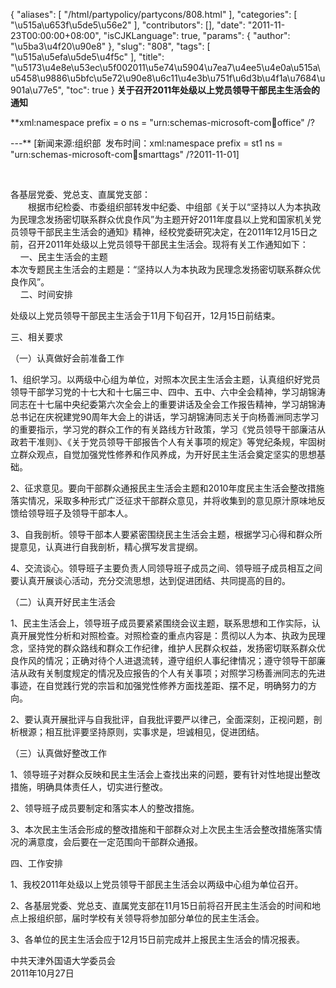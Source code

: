 {
    "aliases": [
        "/html/partypolicy/partycons/808.html"
    ],
    "categories": [
        "\u515a\u653f\u5de5\u56e2"
    ],
    "contributors": [],
    "date": "2011-11-23T00:00:00+08:00",
    "isCJKLanguage": true,
    "params": {
        "author": "\u5ba3\u4f20\u90e8"
    },
    "slug": "808",
    "tags": [
        "\u515a\u5efa\u5de5\u4f5c"
    ],
    "title": "\u5173\u4e8e\u53ec\u5f002011\u5e74\u5904\u7ea7\u4ee5\u4e0a\u515a\u5458\u9886\u5bfc\u5e72\u90e8\u6c11\u4e3b\u751f\u6d3b\u4f1a\u7684\u901a\u77e5",
    "toc": true
}
**关于召开2011年处级以上党员领导干部民主生活会的通知**

**xml:namespace prefix = o ns = "urn:schemas-microsoft-com:office:office" /?  

---** [新闻来源:组织部  发布时间：xml:namespace prefix = st1 ns = "urn:schemas-microsoft-com:office:smarttags" /?2011-11-01]

 

各基层党委、党总支、直属党支部：  
　　根据市纪检委、市委组织部转发中纪委、中组部《关于以“坚持以人为本执政为民理念发扬密切联系群众优良作风”为主题开好2011年度县以上党和国家机关党员领导干部民主生活会的通知》精神，经校党委研究决定，在2011年12月15日之前，召开2011年处级以上党员领导干部民主生活会。现将有关工作通知如下：  
    一、民主生活会的主题  
本次专题民主生活会的主题是：“坚持以人为本执政为民理念发扬密切联系群众优良作风”。  
    二、时间安排

处级以上党员领导干部民主生活会于11月下旬召开，12月15日前结束。

三、相关要求

（一）认真做好会前准备工作

1、组织学习。以两级中心组为单位，对照本次民主生活会主题，认真组织好党员领导干部学习党的十七大和十七届三中、四中、五中、六中全会精神，学习胡锦涛同志在十七届中央纪委第六次全会上的重要讲话及全会工作报告精神，学习胡锦涛总书记在庆祝建党90周年大会上的讲话，学习胡锦涛同志关于向杨善洲同志学习的重要指示，学习党的群众工作的有关路线方针政策，学习《党员领导干部廉洁从政若干准则》、《关于党员领导干部报告个人有关事项的规定》等党纪条规，牢固树立群众观点，自觉加强党性修养和作风养成，为开好民主生活会奠定坚实的思想基础。

2、征求意见。要向干部群众通报民主生活会主题和2010年度民主生活会整改措施落实情况，采取多种形式广泛征求干部群众意见，并将收集到的意见原汁原味地反馈给领导班子及领导干部本人。

3、自我剖析。领导干部本人要紧密围绕民主生活会主题，根据学习心得和群众所提意见，认真进行自我剖析，精心撰写发言提纲。

4、交流谈心。领导班子主要负责人同领导班子成员之间、领导班子成员相互之间要认真开展谈心活动，充分交流思想，达到促进团结、共同提高的目的。

（二）认真开好民主生活会

1、民主生活会上，领导班子成员要紧紧围绕会议主题，联系思想和工作实际，认真开展党性分析和对照检查。对照检查的重点内容是：贯彻以人为本、执政为民理念，坚持党的群众路线和群众工作纪律，维护人民群众权益，发扬密切联系群众优良作风的情况；正确对待个人进退流转，遵守组织人事纪律情况；遵守领导干部廉洁从政有关制度规定的情况及应报告的个人有关事项；对照学习杨善洲同志的先进事迹，在自觉践行党的宗旨和加强党性修养方面找差距、摆不足，明确努力的方向。

2、要认真开展批评与自我批评，自我批评要严以律己，全面深刻，正视问题，剖析根源；相互批评要坚持原则，实事求是，坦诚相见，促进团结。

（三）认真做好整改工作

1、领导班子对群众反映和民主生活会上查找出来的问题，要有针对性地提出整改措施，明确具体责任人，切实进行整改。

2、领导班子成员要制定和落实本人的整改措施。

3、本次民主生活会形成的整改措施和干部群众对上次民主生活会整改措施落实情况的满意度，会后要在一定范围向干部群众通报。

四、工作安排

1、我校2011年处级以上党员领导干部民主生活会以两级中心组为单位召开。

2、各基层党委、党总支、直属党支部在11月15日前将召开民主生活会的时间和地点上报组织部，届时学校有关领导将参加部分单位的民主生活会。

3、各单位的民主生活会应于12月15日前完成并上报民主生活会的情况报表。

   


中共天津外国语大学委员会  
2011年10月27日